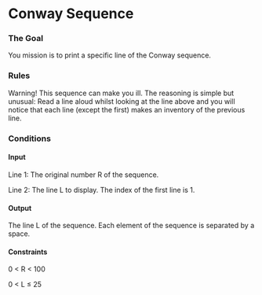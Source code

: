# Conway Sequence
### The Goal
You mission is to print a specific line of the Conway sequence.
 	
### Rules
Warning! This sequence can make you ill. The reasoning is simple but unusual: Read a line aloud whilst looking at the line above and you will notice that each line (except the first) makes ​​an inventory of the previous line.

### Conditions 
#### Input
Line 1: The original number R of the sequence.

Line 2: The line L to display. The index of the first line is 1.

#### Output
The line L of the sequence. Each element of the sequence is separated by a space.

#### Constraints
0 < R < 100

0 < L ≤ 25
